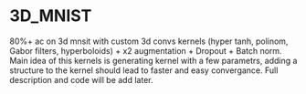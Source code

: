 # 3D_MNIST
80%+ ac on 3d mnsit with custom 3d convs kernels (hyper tanh, polinom, Gabor filters, hyperboloids) + x2 augmentation + Dropout + Batch norm. Main idea of this kernels is generating kernel with a few parametrs, adding a structure to the kernel should lead to faster and easy convergance. Full description and code will be add later.
